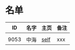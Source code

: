 
# 名单

|  ID    |  名字    |  主页    | 备注     |
| ---- | ---- | ---- | ---- |
|      |      |      |      |
|  9053| 中海  |[self](9053.md)  | xxx     |

